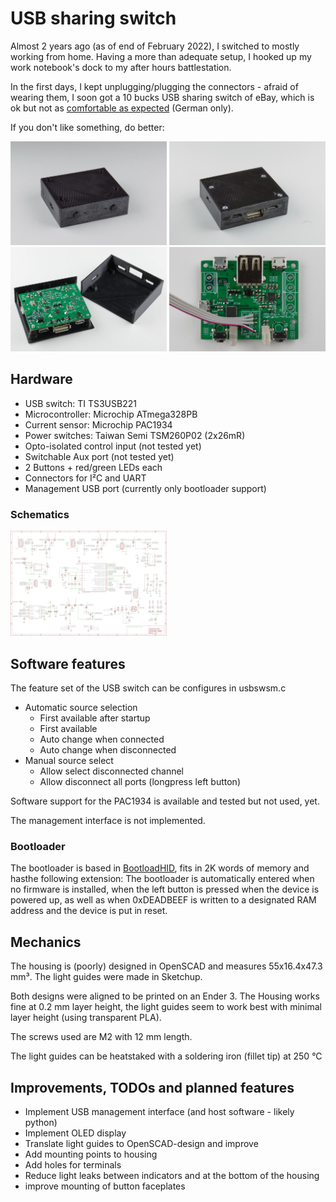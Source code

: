 # USB sharing switch

Almost 2 years ago (as of end of February 2022), I switched to mostly working from home. Having a more than adequate setup, I hooked up my work notebook's dock to my after hours battlestation.

In the first days, I kept unplugging/plugging the connectors - afraid of wearing them, I soon got a 10 bucks USB sharing switch of eBay, which is ok but not as [comfortable as expected](https://hobbyelektronik.org/b/2020/05/homeoffice/) (German only).

If you don't like something, do better:

[<img src="doc/usbsw1.jpg" width="250"/>](doc/usbsw1.jpg)
[<img src="doc/usbsw2.jpg" width="250"/>](doc/usbsw2.jpg)
[<img src="doc/usbsw3.jpg" width="250"/>](doc/usbsw3.jpg)
[<img src="doc/usbsw4.jpg" width="250"/>](doc/usbsw4.jpg)

## Hardware
* USB switch: TI TS3USB221
* Microcontroller: Microchip ATmega328PB
* Current sensor: Microchip PAC1934
* Power switches: Taiwan Semi TSM260P02 (2x26mR)
* Opto-isolated control input (not tested yet)
* Switchable Aux port (not tested yet)
* 2 Buttons + red/green LEDs each
* Connectors for I²C and UART
* Management USB port (currently only bootloader support)

### Schematics

[<img src="hardware/schematic.png" width="250"/>](hardware/schematic.png)

## Software features

The feature set of the USB switch can be configures in usbswsm.c

* Automatic source selection
  * First available after startup
  * First available
  * Auto change when connected
  * Auto change when disconnected
* Manual source select
  * Allow select disconnected channel
  * Allow disconnect all ports (longpress left button)

Software support for the PAC1934 is available and tested but not used, yet.

The management interface is not implemented.

### Bootloader

The bootloader is based in [BootloadHID](https://www.obdev.at/products/vusb/bootloadhid.html), fits in 2K words of memory and hasthe following extension:
The bootloader is automatically entered when no firmware is installed, when the left button is pressed when the device is powered up, as well as when 0xDEADBEEF is written to a designated RAM address and the device is put in reset.

## Mechanics

The housing is (poorly) designed in OpenSCAD and measures 55x16.4x47.3 mm³.
The light guides were made in Sketchup.

Both designs were aligned to be printed on an Ender 3. The Housing works fine at 0.2 mm layer height, the light guides seem to work best with minimal layer height (using transparent PLA).

The screws used are M2 with 12 mm length.

The light guides can be heatstaked with a soldering iron (fillet tip) at 250 °C

## Improvements, TODOs and planned features
* Implement USB management interface (and host software - likely python)
* Implement OLED display
* Translate light guides to OpenSCAD-design and improve
* Add mounting points to housing
* Add holes for terminals
* Reduce light leaks between indicators and at the bottom of the housing
* improve mounting of button faceplates
